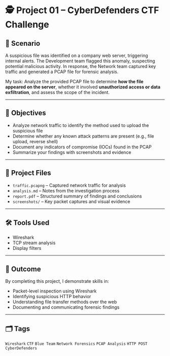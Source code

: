 # 🕵️ Project 01 – CyberDefenders CTF Challenge

## 🧠 Scenario

A suspicious file was identified on a company web server, triggering internal alerts. The Development team flagged this anomaly, suspecting potential malicious activity. In response, the Network team captured key traffic and generated a PCAP file for forensic analysis.

My task: Analyze the provided PCAP file to determine **how the file appeared on the server**, whether it involved **unauthorized access or data exfiltration**, and assess the scope of the incident.

---

## 🎯 Objectives

- Analyze network traffic to identify the method used to upload the suspicious file
- Determine whether any known attack patterns are present (e.g., file upload, reverse shell)
- Document any indicators of compromise (IOCs) found in the PCAP
- Summarize your findings with screenshots and evidence

---

## 📁 Project Files

- `traffic.pcapng` – Captured network traffic for analysis
- `analysis.md` – Notes from the investigation process
- `report.pdf` – Structured summary of findings and conclusions
- `screenshots/` – Key packet captures and visual evidence

---

## 🛠 Tools Used

- Wireshark
- TCP stream analysis
- Display filters

---

## 🧾 Outcome

By completing this project, I demonstrate skills in:
- Packet-level inspection using Wireshark
- Identifying suspicious HTTP behavior
- Understanding file transfer methods over the web
- Documenting and communicating forensic findings

---

## 🗂 Tags

`Wireshark` `CTF` `Blue Team` `Network Forensics` `PCAP Analysis` `HTTP POST` `CyberDefenders`

